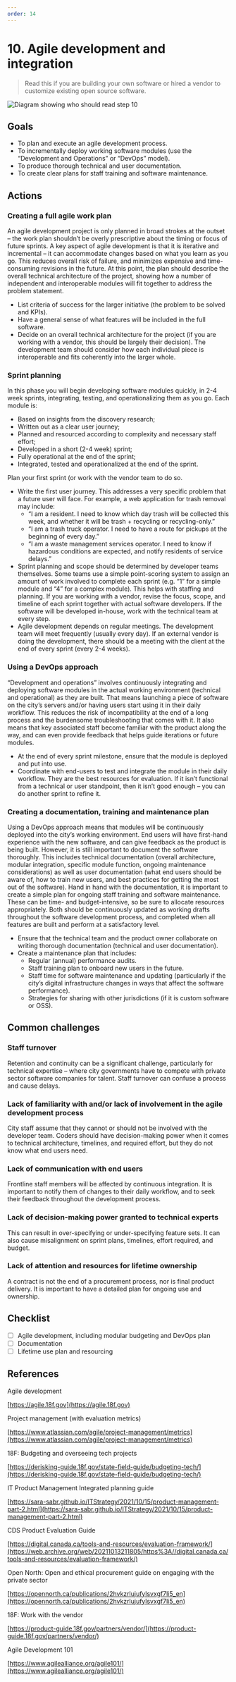 ```yaml
---
order: 14
---
```


# 10. Agile development and integration

> Read this if you are building your own software or hired a vendor to customize existing open source software.

![Diagram showing who should read step 10](/../images/implementation-2.svg)

## Goals

* To plan and execute an agile development process.
* To incrementally deploy working software modules (use the “Development and Operations” or “DevOps” model).
* To produce thorough technical and user documentation.
* To create clear plans for staff training and software maintenance.

## Actions

### Creating a full agile work plan

An agile development project is only planned in broad strokes at the outset – the work plan shouldn’t be overly prescriptive about the timing or focus of future sprints. A key aspect of agile development is that it is iterative and incremental – it can accommodate changes based on what you learn as you go. This reduces overall risk of failure, and minimizes expensive and time-consuming revisions in the future. At this point, the plan should describe the overall technical architecture of the project, showing how a number of independent and interoperable modules will fit together to address the problem statement.

* List criteria of success for the larger initiative (the problem to be solved and KPIs).
* Have a general sense of what features will be included in the full software.
* Decide on an overall technical architecture for the project (if you are working with a vendor, this should be largely their decision). The development team should consider how each individual piece is interoperable and fits coherently into the larger whole.

### Sprint planning

In this phase you will begin developing software modules quickly, in 2-4 week sprints, integrating, testing, and operationalizing them as you go. Each module is:

* Based on insights from the discovery research;
* Written out as a clear user journey;
* Planned and resourced according to complexity and necessary staff effort;
* Developed in a short (2-4 week) sprint;
* Fully operational at the end of the sprint;
* Integrated, tested and operationalized at the end of the sprint.

Plan your first sprint (or work with the vendor team to do so.

* Write the first user journey. This addresses a very specific problem that a future user will face. For example, a web application for trash removal may include:
  * “I am a resident. I need to know which day trash will be collected this week, and whether it will be trash + recycling or recycling-only.”
  * “I am a trash truck operator. I need to have a route for pickups at the beginning of every day.”
  * “I am a waste management services operator. I need to know if hazardous conditions are expected, and notify residents of service delays.”
* Sprint planning and scope should be determined by developer teams themselves. Some teams use a simple point-scoring system to assign an amount of work involved to complete each sprint (e.g. “1” for a simple module and “4” for a complex module). This helps with staffing and planning. If you are working with a vendor, revise the focus, scope, and timeline of each sprint together with actual software developers. If the software will be developed in-house, work with the technical team at every step.
* Agile development depends on regular meetings. The development team will meet frequently (usually every day). If an external vendor is doing the development, there should be a meeting with the client at the end of every sprint (every 2-4 weeks).

### Using a DevOps approach

“Development and operations” involves continuously integrating and deploying software modules in the actual working environment (technical and operational) as they are built. That means launching a piece of software on the city’s servers and/or having users start using it in their daily workflow. This reduces the risk of incompatibility at the end of a long process and the burdensome troubleshooting that comes with it. It also means that key associated staff become familiar with the product along the way, and can even provide feedback that helps guide iterations or future modules.

* At the end of every sprint milestone, ensure that the module is deployed and put into use.
* Coordinate with end-users to test and integrate the module in their daily workflow. They are the best resources for evaluation. If it isn’t functional from a technical or user standpoint, then it isn’t good enough – you can do another sprint to refine it.

### Creating a documentation, training and maintenance plan

Using a DevOps approach means that modules will be continuously deployed into the city’s working environment. End users will have first-hand experience with the new software, and can give feedback as the product is being built. However, it is still important to document the software thoroughly. This includes technical documentation (overall architecture, modular integration, specific module function, ongoing maintenance considerations) as well as user documentation (what end users should be aware of, how to train new users, and best practices for getting the most out of the software). Hand in hand with the documentation, it is important to create a simple plan for ongoing staff training and software maintenance. These can be time- and budget-intensive, so be sure to allocate resources appropriately. Both should be continuously updated as working drafts throughout the software development process, and completed when all features are built and perform at a satisfactory level.

* Ensure that the technical team and the product owner collaborate on writing thorough documentation (technical and user documentation).
* Create a maintenance plan that includes:
  * Regular (annual) performance audits.
  * Staff training plan to onboard new users in the future.
  * Staff time for software maintenance and updating (particularly if the city’s digital infrastructure changes in ways that affect the software performance).
  * Strategies for sharing with other jurisdictions (if it is custom software or OSS).

## Common challenges

### Staff turnover

Retention and continuity can be a significant challenge, particularly for technical expertise – where city governments have to compete with private sector software companies for talent. Staff turnover can confuse a process and cause delays.

### Lack of familiarity with and/or lack of involvement in the agile development process

City staff assume that they cannot or should not be involved with the developer team. Coders should have decision-making power when it comes to technical architecture, timelines, and required effort, but they do not know what end users need.

### Lack of communication with end users

Frontline staff members will be affected by continuous integration. It is important to notify them of changes to their daily workflow, and to seek their feedback throughout the development process.

### Lack of decision-making power granted to technical experts

This can result in over-specifying or under-specifying feature sets. It can also cause misalignment on sprint plans, timelines, effort required, and budget.

### Lack of attention and resources for lifetime ownership

A contract is not the end of a procurement process, nor is final product delivery. It is important to have a detailed plan for ongoing use and ownership.

## Checklist

* [ ] Agile development, including modular budgeting and DevOps plan
* [ ] Documentation
* [ ] Lifetime use plan and resourcing

## References

Agile development

[https://agile.18f.gov](https://agile.18f.gov)

Project management (with evaluation metrics)

[https://www.atlassian.com/agile/project-management/metrics](https://www.atlassian.com/agile/project-management/metrics)

18F: Budgeting and overseeing tech projects

[https://derisking-guide.18f.gov/state-field-guide/budgeting-tech/](https://derisking-guide.18f.gov/state-field-guide/budgeting-tech/)

IT Product Management Integrated planning guide

[https://sara-sabr.github.io/ITStrategy/2021/10/15/product-management-part-2.html](https://sara-sabr.github.io/ITStrategy/2021/10/15/product-management-part-2.html)

CDS Product Evaluation Guide

[https://digital.canada.ca/tools-and-resources/evaluation-framework/](https://web.archive.org/web/20211013211805/https%3A//digital.canada.ca/tools-and-resources/evaluation-framework/)

Open North: Open and ethical procurement guide on engaging with the private sector

[https://opennorth.ca/publications/2hvkzrlujufylsvxgf7li5_en](https://opennorth.ca/publications/2hvkzrlujufylsvxgf7li5_en)

18F: Work with the vendor

[https://product-guide.18f.gov/partners/vendor/](https://product-guide.18f.gov/partners/vendor/)

Agile Development 101

[https://www.agilealliance.org/agile101/](https://www.agilealliance.org/agile101/)

